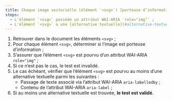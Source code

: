 ```yaml
---
title: Chaque image vectorielle (élément `<svg>`) [porteuse d’information](#image-porteuse-d-information), vérifie-t-elle ces conditions ?
steps:
  - L'élément `<svg>` possède un attribut WAI-ARIA `role="img"` ;
  - L'élément `<svg>` a une [alternative textuelle](#alternative-textuelle-image).
---
```


1. Retrouver dans le document les éléments `<svg>` ;
2. Pour chaque élément `<svg>`, déterminer si l’image est porteuse d’information ;
3. S’assurer que l’élément `<svg>` est pourvu d’un attribut WAI-ARIA `role="img"` ;
4. Si ce n’est pas le cas, le test est invalidé.
5. Le cas échéant, vérifier que l’élément `<svg>` est pourvu au moins d’une alternative textuelle parmi les suivantes :
   - Passage de texte associé via l’attribut WAI-ARIA `aria-labelledby` ;
   - Contenu de l’attribut WAI-ARIA `aria-label` ;
6. Si au moins une alternative textuelle est trouvée, **le test est validé**.
